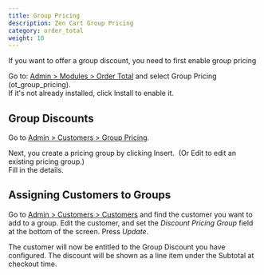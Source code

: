 ```yaml
---
title: Group Pricing
description: Zen Cart Group Pricing
category: order_total
weight: 10
---
```

If you want to offer a group discount, you need to first enable group pricing

Go to: [Admin > Modules > Order Total](/user/admin_pages/modules/order_total/) and select Group Pricing (ot_group_pricing).   
If it's not already installed, click Install to enable it.  

## Group Discounts

Go to [Admin > Customers > Group Pricing](/user/admin_pages/customers/group_pricing). 

Next, you create a pricing group by clicking Insert.  (Or Edit to edit an existing pricing group.)  
Fill in the details.  

## Assigning Customers to Groups 

Go to [Admin > Customers > Customers](/user/admin_pages/customers/customers/) and find the customer you want to 
add to a group.  Edit the customer, and set the *Discount Pricing Group*
field at the bottom of the screen.  Press *Update*.

The customer will now be entitled to the Group Discount you have 
configured.  The discount will be shown as a line item 
under the Subtotal at checkout time. 
